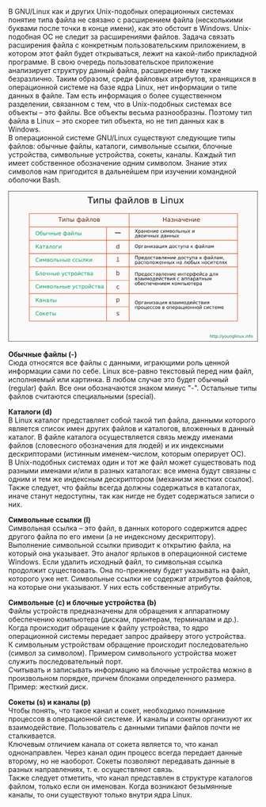 В GNU/Linux как и других Unix-подобных операционных системах понятие типа файла не связано с расширением файла (несколькими буквами после точки в конце имени), как это обстоит в Windows. Unix-подобная ОС не следит за расширениями файлов. Задача связать расширения файла с конкретным пользовательским приложением, в котором этот файл будет открываться, лежит на какой-либо прикладной программе. В свою очередь пользовательское приложение анализирует структуру данный файла, расширение ему также безразлично. Таким образом, среди файловых атрибутов, хранящихся в операционной системе на базе ядра Linux, нет информации о типе данных в файле. Там есть информация о более существенном разделении, связанном с тем, что в Unix-подобных системах все объекты – это файлы. Все объекты весьма разнообразны. Поэтому тип файла в Linux – это скорее тип объекта, но не тип данных как в Windows.  
В операционной системе GNU/Linux существуют следующие типы файлов: обычные файлы, каталоги, символьные ссылки, блочные устройства, символьные устройства, сокеты, каналы. Каждый тип имеет собственное обозначение одним символом. Знание этих символов нам пригодится в дальнейшем при изучении командной оболочки Bash.


![image.png](../images/tipy-failov_1.png)  



**Обычные файлы (-)**  
Сюда относятся все файлы с данными, играющими роль ценной информации сами по себе. Linux все-равно текстовый перед ним файл, исполняемый или картинка. В любом случае это будет обычный (regular) файл. Все они обозначаются знаком минус "-". Остальные типы файлов считаются специальными (special).  



**Каталоги (d)**  
В Linux каталог представляет собой такой тип файла, данными которого является список имен других файлов и каталогов, вложенных в данный каталог. В файле каталога осуществляется связь между именами файлов (словесного обозначения для людей) и их индексными дескрипторами (истинным именем-числом, которым оперирует ОС).  
В Unix-подобных системах один и тот же файл может существовать под разными именами и/или в разных каталогах: все имена будут связаны с одним и тем же индексным дескриптором (механизм жестких ссылок).  
Также следует, что файлы всегда должны содержаться в каталогах, иначе станут недоступны, так как нигде не будет содержаться записи о них.  



**Cимвольные ссылки (l)**  
Символьная ссылка – это файл, в данных которого содержится адрес другого файла по его имени (а не индексному дескриптору). Выполнение символьной ссылки приводит к открытию файла, на который она указывает. Это аналог ярлыков в операционной системе Windows. Если удалить исходный файл, то символьная ссылка продолжит существовать. Она по-прежнему будет указывать на файл, которого уже нет. Символьные ссылки не содержат атрибутов файлов, на которые они указывают. У них есть собственные атрибуты.


**Символьные (c) и блочные устройства (b)**  
Файлы устройств предназначены для обращения к аппаратному обеспечению компьютера (дискам, принтерам, терминалам и др.). Когда происходит обращение к файлу устройства, то ядро операционной системы передает запрос драйверу этого устройства.  
К символьным устройствам обращение происходит последовательно (символ за символом). Примером символьного устройства может служить последовательный порт.  
Считывать и записывать информацию на блочные устройства можно в произвольном порядке, причем блоками определенного размера. Пример: жесткий диск.


**Сокеты (s) и каналы (p)**  
Чтобы понять, что такое канал и сокет, необходимо понимание процессов в операционной системе. И каналы и сокеты организуют их взаимодействие. Пользователь с данными типами файлов почти не сталкивается.  
Ключевым отличием канала от сокета является то, что канал однонаправлен. Через канал один процесс всегда передает данные второму, но не наоборот. Сокеты позволяют передавать данные в разных направлениях, т. е. осуществляют связь.  
Также следует отметить, что канал представлен в структуре каталогов файлом, только если он именован. Когда возникают безымянные каналы, то они существуют только внутри ядра Linux.

